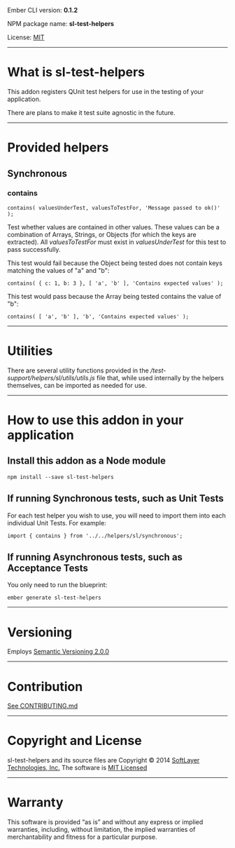 Ember CLI version: **0.1.2**

NPM package name: **sl-test-helpers**

License: [MIT](LICENSE.md)


---

# What is sl-test-helpers

This addon registers QUnit test helpers for use in the testing of your application.

There are plans to make it test suite agnostic in the future.


---

# Provided helpers

## Synchronous

### contains

```
contains( valuesUnderTest, valuesToTestFor, 'Message passed to ok()' );

```

Test whether values are contained in other values.  These values can be a combination of Arrays, Strings, or Objects (for which the keys are extracted).  All *valuesToTestFor* must exist in *valuesUnderTest* for this test to pass successfully.

This test would fail because the Object being tested does not contain keys matching the values of "a" and "b":

```
contains( { c: 1, b: 3 }, [ 'a', 'b' ], 'Contains expected values' );

```

This test would pass because the Array being tested contains the value of "b":

```
contains( [ 'a', 'b' ], 'b', 'Contains expected values' );

```


---

# Utilities

There are several utility functions provided in the */test-support/helpers/sl/utils/utils.js* file that, while used internally by the helpers themselves, can be imported as needed for use.



---

# How to use this addon in your application

## Install this addon as a Node module

```
npm install --save sl-test-helpers

```

## If running Synchronous tests, such as Unit Tests

For each test helper you wish to use, you will need to import them into each individual Unit Tests. For example:

```
import { contains } from '../../helpers/sl/synchronous';

```

## If running Asynchronous tests, such as Acceptance Tests

You only need to run the blueprint:

```
ember generate sl-test-helpers

```


---

# Versioning
Employs [Semantic Versioning 2.0.0](http://semver.org/)

---

# Contribution
[See CONTRIBUTING.md](CONTRIBUTING.md)

---

# Copyright and License
sl-test-helpers and its source files are Copyright © 2014 [SoftLayer Technologies, Inc.](http://www.softlayer.com/)
The software is [MIT Licensed](LICENSE.md)


---

# Warranty
This software is provided “as is” and without any express or implied warranties, including, without limitation, the
implied warranties of merchantability and fitness for a particular purpose.